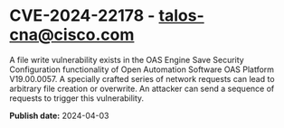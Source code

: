 # CVE-2024-22178 - talos-cna@cisco.com

A file write vulnerability exists in the OAS Engine Save Security Configuration functionality of Open Automation Software OAS Platform V19.00.0057. A specially crafted series of network requests can lead to arbitrary file creation or overwrite. An attacker can send a sequence of requests to trigger this vulnerability.

**Publish date:** 2024-04-03
